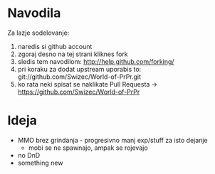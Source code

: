 
# Navodila

Za lazje sodelovanje:
 1. naredis si github account
 2. zgoraj desno na tej strani kliknes fork
 3. sledis tem navodilom: http://help.github.com/forking/
 4. pri koraku za dodat upstream uporabis to: git://github.com/Swizec/World-of-PrPr.git
 5. ko rata neki spisat se naklikate Pull Requesta -> https://github.com/Swizec/World-of-PrPr


# Ideja

 * MMO brez grindanja - progresivno manj exp/stuff za isto dejanje
    * mobi se ne spawnajo, ampak se rojevajo
 * no DnD
 * something new